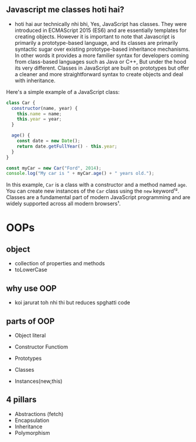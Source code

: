 ## Javascript me classes hoti hai?
- hoti hai aur technically nhi bhi,
Yes, JavaScript has classes. They were introduced in ECMAScript 2015 (ES6) and are essentially templates for creating objects.
However it is important to note that Javascript is primarily a prototype-based language, and its classes are primarily syntactic sugar over existing prototype-based inheritance mechanisms. In other words it provides a more familier syntax for developers coming from class-based languages such as Java or C++, But under the hood its very different.
 Classes in JavaScript are built on prototypes but offer a cleaner and more straightforward syntax to create objects and deal with inheritance.

Here's a simple example of a JavaScript class:

```javascript
class Car {
  constructor(name, year) {
    this.name = name;
    this.year = year;
  }

  age() {
    const date = new Date();
    return date.getFullYear() - this.year;
  }
}

const myCar = new Car("Ford", 2014);
console.log("My car is " + myCar.age() + " years old.");
```

In this example, `Car` is a class with a constructor and a method named `age`. You can create new instances of the `Car` class using the `new` keyword¹². Classes are a fundamental part of modern JavaScript programming and are widely supported across all modern browsers¹.

# OOPs

## object
- collection of properties and methods
- toLowerCase

## why use OOP
- koi jarurat toh nhi thi but reduces spghatti code

## parts of OOP
- Object literal

- Constructor Functiom
- Prototypes
- Classes
- Instances(new,this)

## 4 pillars
- Abstractions (fetch)
- Encapsulation
- Inheritance
- Polymorphism